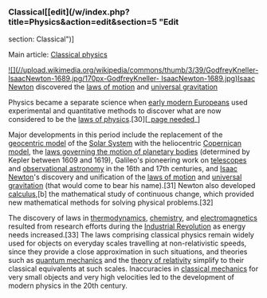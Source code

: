 ### Classical[[edit](/w/index.php?title=Physics&action=edit&section=5 "Edit
section: Classical")]

Main article: [Classical physics](/wiki/Classical\_physics "Classical physics")

[![](//upload.wikimedia.org/wikipedia/commons/thumb/3/39/GodfreyKneller-
IsaacNewton-1689.jpg/170px-GodfreyKneller-
IsaacNewton-1689.jpg)](/wiki/File:GodfreyKneller-IsaacNewton-1689.jpg)[Isaac
Newton](/wiki/Isaac\_Newton "Isaac Newton") discovered the [laws of
motion](/wiki/Newton%27s\_laws\_of\_motion "Newton's laws of motion") and
[universal gravitation](/wiki/Newton%27s\_law\_of\_universal\_gravitation
"Newton's law of universal gravitation")

Physics became a separate science when [early modern
Europeans](/wiki/Early\_modern\_Europe "Early modern Europe") used experimental
and quantitative methods to discover what are now considered to be the [laws
of physics](/wiki/Laws\_of\_physics "Laws of physics").[30][\_[page
needed](/wiki/Wikipedia:Citing\_sources "Wikipedia:Citing sources")\_]

Major developments in this period include the replacement of the [geocentric
model](/wiki/Geocentric\_model "Geocentric model") of the [Solar
System](/wiki/Solar\_System "Solar System") with the heliocentric [Copernican
model](/wiki/Copernican\_model "Copernican model"), the [laws governing the
motion of planetary bodies](/wiki/Kepler%27s\_laws "Kepler's laws") (determined
by Kepler between 1609 and 1619), Galileo's pioneering work on
[telescopes](/wiki/Telescope "Telescope") and [observational
astronomy](/wiki/Observational\_astronomy "Observational astronomy") in the
16th and 17th centuries, and [Isaac Newton](/wiki/Isaac\_Newton "Isaac
Newton")'s discovery and unification of the [laws of
motion](/wiki/Newton%27s\_laws\_of\_motion "Newton's laws of motion") and
[universal gravitation](/wiki/Newton%27s\_law\_of\_universal\_gravitation
"Newton's law of universal gravitation") (that would come to bear his
name).[31] Newton also developed [calculus](/wiki/Calculus "Calculus"),[b] the
mathematical study of continuous change, which provided new mathematical
methods for solving physical problems.[32]

The discovery of laws in [thermodynamics](/wiki/Thermodynamics
"Thermodynamics"), [chemistry](/wiki/Chemistry "Chemistry"), and
[electromagnetics](/wiki/Electromagnetics "Electromagnetics") resulted from
research efforts during the [Industrial
Revolution](/wiki/Industrial\_Revolution "Industrial Revolution") as energy
needs increased.[33] The laws comprising classical physics remain widely used
for objects on everyday scales travelling at non-relativistic speeds, since
they provide a close approximation in such situations, and theories such as
[quantum mechanics](/wiki/Quantum\_mechanics "Quantum mechanics") and the
[theory of relativity](/wiki/Theory\_of\_relativity "Theory of relativity")
simplify to their classical equivalents at such scales. Inaccuracies in
[classical mechanics](/wiki/Classical\_mechanics "Classical mechanics") for
very small objects and very high velocities led to the development of modern
physics in the 20th century.
